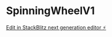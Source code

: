 # SpinningWheelV1

[Edit in StackBlitz next generation editor ⚡️](https://stackblitz.com/~/github.com/abhishekh-bala/SpinningWheelV1)